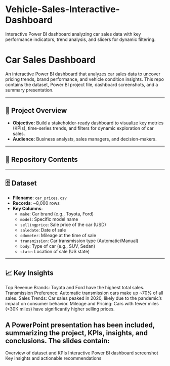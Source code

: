 # Vehicle-Sales-Interactive-Dashboard
Interactive Power BI dashboard analyzing car sales data with key performance indicators, trend analysis, and slicers for dynamic filtering.

# Car Sales Dashboard

An interactive Power BI dashboard that analyzes car sales data to uncover pricing trends, brand performance, and vehicle condition insights. This repo contains the dataset, Power BI project file, dashboard screenshots, and a summary presentation.

---

## 🚀 Project Overview
- **Objective:** Build a stakeholder-ready dashboard to visualize key metrics (KPIs), time-series trends, and filters for dynamic exploration of car sales.
- **Audience:** Business analysts, sales managers, and decision-makers.

---

## 📂 Repository Contents

---

## 🗄️ Dataset

- **Filename**: `car_prices.csv`
- **Records**: ~8,000 rows
- **Key Columns**:
  - `make`: Car brand (e.g., Toyota, Ford)
  - `model`: Specific model name
  - `sellingprice`: Sale price of the car (USD)
  - `saledate`: Date of sale
  - `odometer`: Mileage at the time of sale
  - `transmission`: Car transmission type (Automatic/Manual)
  - `body`: Type of car (e.g., SUV, Sedan)
  - `state`: Location of sale (US state)

---

## 📈 Key Insights
Top Revenue Brands: Toyota and Ford have the highest total sales.
Transmission Preference: Automatic transmission cars make up ~70% of all sales.
Sales Trends: Car sales peaked in 2020, likely due to the pandemic’s impact on consumer behavior.
Mileage and Pricing: Cars with fewer miles (<30K miles) have significantly higher selling prices.

## A PowerPoint presentation has been included, summarizing the project, KPIs, insights, and conclusions. The slides contain:

Overview of dataset and KPIs
Interactive Power BI dashboard screenshot
Key insights and actionable recommendations
